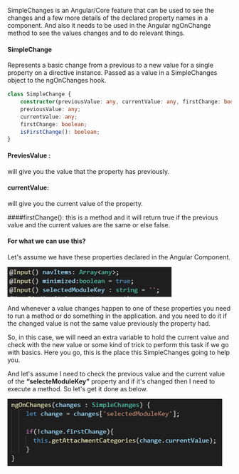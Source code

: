 SimpleChanges is an Angular/Core feature that can be used to see the changes and a few more details of the declared property names in a component. And also it needs to be used in the Angular ngOnChange method to see the values changes and to do relevant things.

#### SimpleChange

Represents a basic change from a previous to a new value for a single property on a directive instance. Passed as a value in a SimpleChanges object to the ngOnChanges hook.

```ts
class SimpleChange {
    constructor(previousValue: any, currentValue: any, firstChange: boolean);
    previousValue: any;
    currentValue: any;
    firstChange: boolean;
    isFirstChange(): boolean;
}
```

#### PreviesValue :

will give you the value that the property has previously.

#### currentValue:

will give you the current value of the property.

####firstChange():
this is a method and it will return true if the previous value and the current values are the same or else false.

#### For what we can use this?

Let's assume we have these properties declared in the Angular Component.

<img src="./ngOnChanges.png">

And whenever a value changes happen to one of these properties you need to run a method or do something in the application. and you need to do it if the changed value is not the same value previously the property had.

So, in this case, we will need an extra variable to hold the current value and check with the new value or some kind of trick to perform this task if we go with basics.
Here you go, this is the place this SimpleChanges going to help you.

And let's assume I need to check the previous value and the current value of the **“selecteModuleKey”** property and if it's changed then I need to execute a method. So let's get it done as below.

<img src="./ngOnChanges-2.png">
